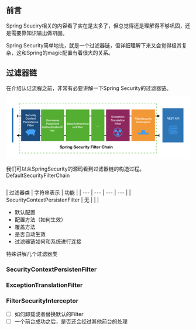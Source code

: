 ## 前言
Spring Seuciry相关的内容看了实在是太多了，但总觉得还是理解得不够巩固，还是需要靠知识输出做巩固。  

Spring Security简单地说，就是一个过滤器链，但详细理解下来又会觉得极其复杂，这和Spring的magic配置有着很大的关系。

## 过滤器链

在介绍认证流程之前，非常有必要讲解一下Spring Security的过滤器链。

![Spring Security FilterChain](../asset/images/spring-security-filter-chain.png)

我们可以从SpringSecurity的源码看到过滤器链的构造过程。DefaultSecurityFilterChain

```java

```

| 过滤器类 | 字符串表示 | 功能 |
| --- | --- | --- | --- |
| SecurityContextPersistenFilter | 无 | | |

- 默认配置
- 配置方法（如何生效）
- 覆盖方法
- 是否自动生效
- 过滤器链如何和系统进行连接

特殊讲解几个过滤器类

### SecurityContextPersistenFilter

### ExceptionTranslationFilter

### FilterSecurityInterceptor

- [ ] 如何卸载或者替换默认的Filter
- [ ] 一个前台成功之后，是否还会经过其他前台的处理

